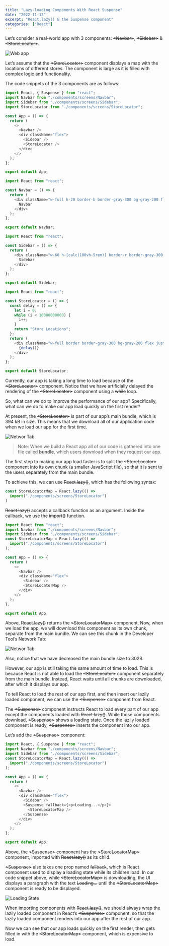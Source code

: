 ```yaml
---
title: "Lazy-loading Components With React Suspense"
date: "2022-11-12"
excerpt: "React.lazy() & the Suspense component"
categories: ["React"]
---
```


Let’s consider a real-world app with 3 components: ~~\<Navbar>~~, ~~\<Sidebar>~~ & ~~\<StoreLocator>~~.

![Web app](../images/suspense/app.jpg)

Let’s assume that the ~~\<StoreLocator>~~ component displays a map with the locations of different stores. The component is large as it is filled with complex logic and functionality.

The code snippets of the 3 components are as follows:

```jsx:title=App.js {numberLines}
import React, { Suspense } from "react";
import Navbar from "./components/screens/Navbar";
import Sidebar from "./components/screens/Sidebar";
import StoreLocator from "./components/screens/StoreLocator";

const App = () => {
  return (
    <>
      <Navbar />
      <div className="flex">
        <Sidebar />
        <StoreLocator />
      </div>
    </>
  );
};

export default App;
```

```jsx:title=Navbar.js {numberLines}
import React from "react";

const Navbar = () => {
  return (
    <div className="w-full h-20 border-b border-gray-300 bg-gray-200 flex justify-center items-center text-gray-700 text-4xl font-bold">
      Navbar
    </div>
  );
};

export default Navbar;
```

```jsx:title=Sidebar.js {numberLines}
import React from "react";

const Sidebar = () => {
  return (
    <div className="w-60 h-[calc(100vh-5rem)] border-r border-gray-300 bg-gray-200 flex justify-center items-center text-gray-700 text-4xl font-bold">
      Sidebar
    </div>
  );
};

export default Sidebar;
```

```jsx:title=StoreLocator.js {numberLines, 6-8}
import React from "react";

const StoreLocator = () => {
  const delay = () => {
    let i = 0;
    while (i < 10000000000) {
      i++;
    }
    return "Store Locations";
  };
  return (
    <div className="w-full border border-gray-300 bg-gray-200 flex justify-center items-center text-gray-700 text-4xl font-bold">
      {delay()}
    </div>
  );
};

export default StoreLocator;
```

Currently, our app is taking a long time to load because of the ~~\<StoreLocator>~~ component. Notice that we have artificially delayed the rendering of the ~~\<StoreLocator>~~ component using a ~~while~~ loop.

So, what can we do to improve the performance of our app? Specifically, what can we do to make our app load quickly on the first render?

At present, the ~~\<StoreLocator>~~ is part of our app’s main bundle, which is 394 kB in size. This means that we download all of our application code when we load our app for the first time.

![Networ Tab](../images/suspense/MainBundle.jpg)

> Note: When we build a React app all of our code is gathered into one file called **bundle**, which users download when they request our app.

The first step to making our app load faster is to split the ~~\<StoreLocator>~~ component into its own chunk (a smaller JavaScript file), so that it is sent to the users separately from the main bundle.

To achieve this, we can use ~~React.lazy()~~, which has the following syntax:

```jsx {numberLines}
const StoreLocatorMap = React.lazy(() =>
  import("./components/screens/StoreLocator")
)
```

~~React.lazy()~~ accepts a callback function as an argument. Inside the callback, we use the ~~import()~~ function.

```jsx:title=StoreLocator.js {numberLines, 4-6, 14-14}
import React from "react";
import Navbar from "./components/screens/Navbar";
import Sidebar from "./components/screens/Sidebar";
const StoreLocatorMap = React.lazy(() =>
  import("./components/screens/StoreLocator")
);

const App = () => {
  return (
    <>
      <Navbar />
      <div className="flex">
        <Sidebar />
        <StoreLocatorMap />
      </div>
    </>
  );
};

export default App;
```

Above, ~~React.lazy()~~ returns the ~~\<StoreLocatorMap>~~ component. Now, when we load the app, we will download this component as its own chunk, separate from the main bundle. We can see this chunk in the Developer Tool’s Network Tab:

![Networ Tab](../images/suspense/NetworkTab.jpg)

Also, notice that we have decreased the main bundle size to 302B.

However, our app is still taking the same amount of time to load. This is because React is not able to load the ~~\<StoreLocator>~~ component separately from the main bundle. Instead, React waits until all chunks are downloaded, after which it displays our app.

To tell React to load the rest of our app first, and then insert our lazily loaded component, we can use the ~~\<Suspense>~~ component from React.

The ~~\<Suspense>~~ component instructs React to load every part of our app except the components loaded with ~~React.lazy()~~. While those components download, ~~\<Suspense>~~ shows a loading state. Once the lazily loaded component is ready, ~~\<Suspense>~~ inserts the component into our app.

Let’s add the ~~\<Suspense>~~ component:

```js:title=App.js {numberLines, 1-1, 14-14, 16-16}
import React, { Suspense } from "react";
import Navbar from "./components/screens/Navbar";
import Sidebar from "./components/screens/Sidebar";
const StoreLocatorMap = React.lazy(() =>
  import("./components/screens/StoreLocator")
);

const App = () => {
  return (
    <>
      <Navbar />
      <div className="flex">
        <Sidebar />
        <Suspense fallback={<p>Loading...</p>}>
          <StoreLocatorMap />
        </Suspense>
      </div>
    </>
  );
};

export default App;
```

Above, the ~~\<Suspense>~~ component has the ~~\<StoreLocatorMap>~~ component, imported with ~~React.lazy()~~ as its child.

~~\<Suspense>~~ also takes one prop named ~~fallback~~, which is React component used to display a loading state while its children load. In our code snippet above, while ~~\<StoreLocatorMap>~~ is downloading, the UI displays a paragraph with the text ~~Loading…~~ until the ~~\<StoreLocatorMap>~~ component is ready to be displayed.

![Loading State](../images/suspense/Suspense.jpg)

When importing components with ~~React.lazy()~~, we should always wrap the lazily loaded component in React’s ~~\<Suspense>~~ component, so that the lazily loaded component renders into our app after the rest of our app.

Now we can see that our app loads quickly on the first render, then gets filled in with the ~~\<StoreLocatorMap>~~ component, which is expensive to load.
